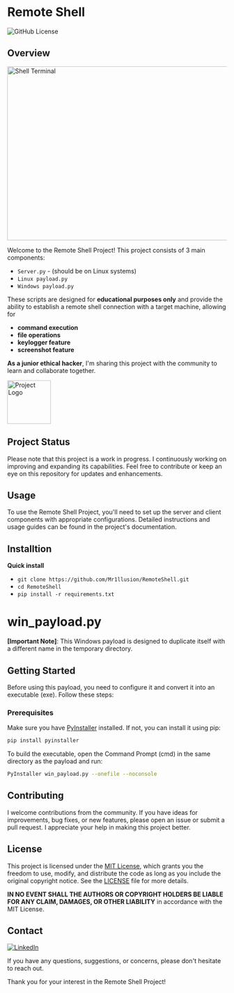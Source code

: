 # Remote Shell

![GitHub License](https://img.shields.io/badge/license-MIT-blue.svg)

## Overview
<img src="https://github.com/Mr1llusion/RemoteShell/assets/144902381/a0a1e265-a205-4682-8bb7-a20ad9e8bb98" alt="Shell Terminal" width="800" height="400"/>

Welcome to the Remote Shell Project! This project consists of 3 main components: 
* `Server.py`  - (should be on Linux systems)
* `Linux payload.py`
* `Windows payload.py`
  
These scripts are designed for **educational purposes only** and provide the ability to establish a remote shell connection with a target machine, allowing for
* **command execution**
* **file operations**
* **keylogger feature**
* **screenshot feature**

**As a junior ethical hacker**, I'm sharing this project with the community to learn and collaborate together.

<img src="https://lh5.googleusercontent.com/Rz77dewOcHOhOcj3bNmgPR0tBkCE5jFM4HzjY30wmNcjY8nCIXo516UDOHG066Goc3uSgWthqWgCF2ti5S2bqhkRqkOw1xXJ_ck_H0j55Q4Q4CVrLBv9CMuuoXIGaGg1-C5_hYiG" alt="Project Logo" width="100" height="100"/>

## Project Status

Please note that this project is a work in progress. I continuously working on improving and expanding its capabilities. Feel free to contribute or keep an eye on this repository for updates and enhancements.

## Usage

To use the Remote Shell Project, you'll need to set up the server and client components with appropriate configurations. Detailed instructions and usage guides can be found in the project's documentation.

## Installtion

**Quick install**
* `git clone https://github.com/Mr1llusion/RemoteShell.git`
* `cd RemoteShell`
* `pip install -r requirements.txt` 

# win_payload.py

**[Important Note]**: This Windows payload is designed to duplicate itself with a different name in the temporary directory.

## Getting Started

Before using this payload, you need to configure it and convert it into an executable (exe). Follow these steps:

### Prerequisites

Make sure you have [PyInstaller](https://www.pyinstaller.org/) installed. If not, you can install it using pip:

```bash
pip install pyinstaller
```
To build the executable, open the Command Prompt (cmd) in the same directory as the payload and run:
```bash
PyInstaller win_payload.py --onefile --noconsole
```
## Contributing

I welcome contributions from the community. If you have ideas for improvements, bug fixes, or new features, please open an issue or submit a pull request. I appreciate your help in making this project better.

## License

This project is licensed under the [MIT License](LICENSE), which grants you the freedom to use, modify, and distribute the code as long as you include the original copyright notice. See the [LICENSE](LICENSE) file for more details.

**IN NO EVENT SHALL THE AUTHORS OR COPYRIGHT HOLDERS BE LIABLE FOR ANY CLAIM, DAMAGES, OR OTHER LIABILITY** in accordance with the MIT License.

## Contact

<a href="https://www.linkedin.com/in/david-saransev-103214245/" rel="nofollow"><img src="https://camo.githubusercontent.com/6e6f6848e97889deea2787cef6b145fbf444956ff08df59cc05a0783c7580c0a/68747470733a2f2f696d672e69636f6e73382e636f6d2f627562626c65732f3130302f3030303030302f6c696e6b6564696e2e706e67" title="LinkedIn" data-canonical-src="https://img.icons8.com/bubbles/100/000000/linkedin.png" style="max-width: 100%;"></a>

If you have any questions, suggestions, or concerns, please don't hesitate to reach out.

Thank you for your interest in the Remote Shell Project!
